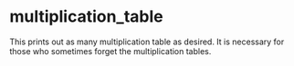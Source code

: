 # multiplication_table
This prints out as many multiplication table as desired. It is necessary for those who sometimes forget the multiplication tables.
